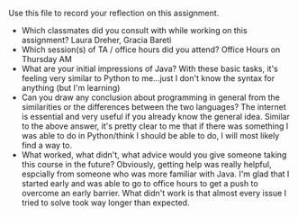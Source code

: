 Use this file to record your reflection on this assignment.

- Which classmates did you consult with while working on this assignment?
Laura Dreher, Gracia Bareti
- Which session(s) of TA / office hours did you attend?
Office Hours on Thursday AM
- What are your initial impressions of Java? 
With these basic tasks, it's feeling very similar to Python to me...just I don't know the syntax for anything (but I'm learning)
- Can you draw any conclusion about programming in general from the similarities or the differences between the two languages? 
The internet is essential and very useful if you already know the general idea. Similar to the above answer, it's pretty clear to me that if there was something I was able to do in Python/think I should be able to do, I will most likely find a way to.
- What worked, what didn't, what advice would you give someone taking this course in the future?
Obviously, getting help was really helpful, espcially from someone who was more familiar with Java. I'm glad that I started early and was able to go to office hours to get a push to overcome an early barrier. What didn't work is that almost every issue I tried to solve took way longer than expected. 

